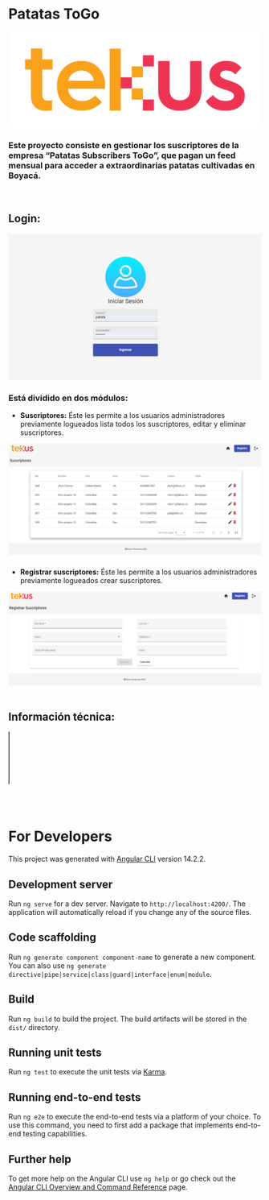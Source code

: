 
<h1 class="code-line" data-line-start=0 data-line-end=1><a id="PatatasToGo_0"></a>Patatas ToGo</h1>
<p class="has-line-data" data-line-start="2" data-line-end="3"><img src="./src//assets/images/logo.png" alt="Alt text" title="Title">

### Este proyecto consiste en gestionar los suscriptores de la empresa “Patatas Subscribers ToGo”, que pagan un feed mensual para acceder a extraordinarias patatas cultivadas en Boyacá.

<br>
<h2>Login:</h2>
<img src="./src//assets/images/login_desing.png">

### Está dividido en dos módulos:

* **Suscriptores:** Éste les permite a los usuarios administradores previamente logueados lista todos los suscriptores, editar y eliminar suscriptores.
<img src="./src//assets/images/suscriptores.png">

* **Registrar suscriptores:** Éste les permite a los usuarios administradores previamente logueados crear suscriptores.  
<img src="./src//assets/images/guardar_suscriptores.png">



## Información técnica:
<table style="border-collapse: collapse; width: 0%; height: 104px;" border="1">
<tbody>
<tr style="height: 18px;">
<td style="width: 25%; height: 18px; text-align: center;"><strong>Herramienta</strong></td>
<td style="width: 35.9434%; text-align: center; height: 18px;"><strong>Versi&oacute;n&nbsp;</strong></td>
<td style="width: 311.507%; height: 18px; text-align: center;"><strong>Descripci&oacute;n</strong></td>
</tr>
<tr style="height: 18px;">
<td style="width: 25%; height: 18px;">Angular</td>
<td style="width: 35.9434%; height: 18px; text-align: center;">11</td>
<td style="width: 311.507%; height: 18px;">Framework principal</td>
</tr>
<tr style="height: 18px;">
<td style="width: 25%; height: 18px;">Material</td>
<td style="width: 35.9434%; height: 18px; text-align: center;">14.2.2</td>
<td style="width: 311.507%; height: 18px;"> Componentes de interfaz de usuario</td>
</tr>

<tr style="height: 18px;">
<td style="width: 25%; height: 18px;">
<div>
<div>Bootstrap</div>
</div>
</td>
<td style="width: 35.9434%; height: 18px;">5.2.2</td>
<td style="width: 311.507%; height: 18px;">Dise&ntilde;o web</td>
</tr>
<tr>
<td style="width: 25%;">
<div>
<div>Angular CLI</div>
</div>
</td>
<td style="width: 35.9434%;">14.2.2</td>
<td style="width: 311.507%;">Entorno en tiempo de ejecuci&oacute;n</td>
</tr>
</tbody>
</table>
<br><br>




# For Developers

This project was generated with [Angular CLI](https://github.com/angular/angular-cli) version 14.2.2.

## Development server

Run `ng serve` for a dev server. Navigate to `http://localhost:4200/`. The application will automatically reload if you change any of the source files.

## Code scaffolding

Run `ng generate component component-name` to generate a new component. You can also use `ng generate directive|pipe|service|class|guard|interface|enum|module`.

## Build

Run `ng build` to build the project. The build artifacts will be stored in the `dist/` directory.

## Running unit tests

Run `ng test` to execute the unit tests via [Karma](https://karma-runner.github.io).

## Running end-to-end tests

Run `ng e2e` to execute the end-to-end tests via a platform of your choice. To use this command, you need to first add a package that implements end-to-end testing capabilities.

## Further help

To get more help on the Angular CLI use `ng help` or go check out the [Angular CLI Overview and Command Reference](https://angular.io/cli) page.
